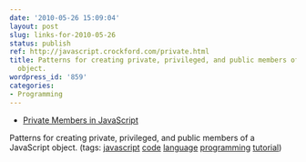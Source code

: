 ```yaml
---
date: '2010-05-26 15:09:04'
layout: post
slug: links-for-2010-05-26
status: publish
ref: http://javascript.crockford.com/private.html
title: Patterns for creating private, privileged, and public members of a JavaScript
  object.
wordpress_id: '859'
categories:
- Programming
---
```


  * [Private Members in JavaScript](http://javascript.crockford.com/private.html)


Patterns for creating private, privileged, and public members of a JavaScript object. (tags: [javascript](http://delicious.com/eob/javascript) [code](http://delicious.com/eob/code) [language](http://delicious.com/eob/language) [programming](http://delicious.com/eob/programming) [tutorial](http://delicious.com/eob/tutorial))



